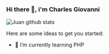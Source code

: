 ### Hi there 👋, i'm Charles Giovanni

![Juan github stats](https://github-readme-stats.vercel.app/api?username=mrpaciko&show_icons=true)

Here are some ideas to get you started:

- 🌱 I’m currently learning PHP
